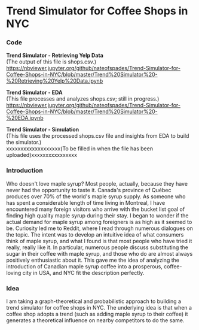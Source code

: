 # Trend Simulator for Coffee Shops in NYC

### Code
**Trend Simulator - Retrieving Yelp Data** <br />
(The output of this file is shops.csv.) <br />
https://nbviewer.jupyter.org/github/nateofspades/Trend-Simulator-for-Coffee-Shops-in-NYC/blob/master/Trend%20Simulator%20-%20Retrieving%20Yelp%20Data.ipynb

**Trend Simulator - EDA** <br />
(This file processes and analyzes shops.csv; still in progress.) <br />
https://nbviewer.jupyter.org/github/nateofspades/Trend-Simulator-for-Coffee-Shops-in-NYC/blob/master/Trend%20Simulator%20-%20EDA.ipynb

**Trend Simulator - Simulation** <br />
(This file uses the processed shops.csv file and insights from EDA to build the simulator.) <br /> 
xxxxxxxxxxxxxxxxxxx(To be filled in when the file has been uploaded)xxxxxxxxxxxxxxxx

### Introduction
Who doesn't love maple syrup? Most people, actually, because they have never had the opportunity to taste it. Canada's province of Québec produces over 70% of the world's maple syrup supply. As someone who has spent a considerable length of time living in Montreal, I have encountered many foreign visitors who arrive with the bucket list goal of finding high quality maple syrup during their stay. I began to wonder if the actual demand for maple syrup among foreigners is as high as it seemed to be. Curiosity led me to Reddit, where I read through numerous dialogues on the topic. The intent was to develop an intuitive idea of what consumers think of maple syrup, and what I found is that most people who have tried it really, really like it. In particular, numerous people discuss substituting the sugar in their coffee with maple syrup, and those who do are almost always positively enthusiastic about it. This gave me the idea of analyzing the introduction of Canadian maple syrup coffee into a prosperous, coffee-loving city in USA, and NYC fit the description perfectly.

### Idea
I am taking a graph-theoretical and probabilistic approach to building a trend simulator for coffee shops in NYC. The underlying idea is that when a coffee shop adopts a trend (such as adding maple syrup to their coffee) it generates a theoretical influence on nearby competitors to do the same. 


